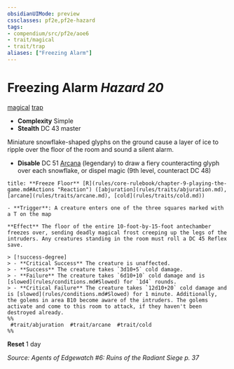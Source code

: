 ```yaml
---
obsidianUIMode: preview
cssclasses: pf2e,pf2e-hazard
tags:
- compendium/src/pf2e/aoe6
- trait/magical
- trait/trap
aliases: ["Freezing Alarm"]
---
```

# Freezing Alarm *Hazard 20*  
[magical](rules/traits/magical.md "Magical Item Trait")  [trap](rules/traits/trap.md "Trap Hazard Trait")  

- **Complexity** Simple
- **Stealth** DC 43 master  

Miniature snowflake-shaped glyphs on the ground cause a layer of ice to ripple over the floor of the room and sound a silent alarm.

- **Disable** DC 51 [Arcana](compendium/skills.md#Arcana) (legendary) to draw a fiery counteracting glyph over each snowflake, or dispel magic (9th level, counteract DC 48)  

```ad-embed-ability
title: **Freeze Floor** [R](rules/core-rulebook/chapter-9-playing-the-game.md#Actions "Reaction") ([abjuration](rules/traits/abjuration.md), [arcane](rules/traits/arcane.md), [cold](rules/traits/cold.md))

- **Trigger**: A creature enters one of the three squares marked with a T on the map

**Effect** The floor of the entire 10-foot-by-15-foot antechamber freezes over, sending deadly magical frost creeping up the legs of the intruders. Any creatures standing in the room must roll a DC 45 Reflex save.

> [!success-degree] 
> - **Critical Success** The creature is unaffected.
> - **Success** The creature takes `3d10+5` cold damage.
> - **Failure** The creature takes `6d10+10` cold damage and is [slowed](rules/conditions.md#Slowed) for `1d4` rounds.
> - **Critical Failure** The creature takes `12d10+20` cold damage and is [slowed](rules/conditions.md#Slowed) for 1 minute. Additionally, the golems in area B10 become aware of the intruders. The golems activate and come to this room to attack, if they haven't been destroyed already.  
%%
 #trait/abjuration  #trait/arcane  #trait/cold 
%%
```

**Reset** 1 day  

*Source: Agents of Edgewatch #6: Ruins of the Radiant Siege p. 37*